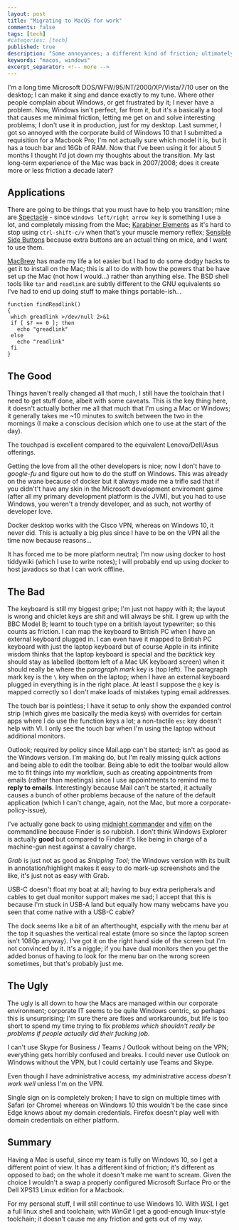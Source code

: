 ```yaml
---
layout: post
title: "Migrating to MacOS for work"
comments: false
tags: [tech]
#categories: [tech]
published: true
description: "Some annoyances; a different kind of friction; ultimately a bit meh"
keywords: "macos, windows"
excerpt_separator: <!-- more -->
---
```


I'm a long time Microsoft DOS/WFW/95/NT/2000/XP/Vista/7/10 user on the desktop; I can make it sing and dance exactly to my tune. Where other people complain about Windows, or get frustrated by it; I never have a problem. Now, Windows isn't perfect, far from it, but it's a basically a tool that causes me minimal friction, letting me get on and solve interesting problems; I don't use it in production, just for my desktop. Last summer, I got so annoyed with the corporate build of Windows 10 that I submitted a requisition for a Macbook Pro; I'm not actually sure which model it is, but it has a touch bar and 16Gb of RAM. Now that I've been using it for about 5 months I thought I'd jot down my thoughts about the transition. My last long-term experience of the Mac was back in 2007/2008; does it create more or less friction a decade later?

<!-- more -->

## Applications ##

There are going to be things that you must have to help you transition; mine are [Spectacle][] - since `windows left/right arrow key` is something I use a lot, and completely missing from the Mac; [Karabiner Elements][] as it's hard to stop using `ctrl-shift-c/v` when that's your muscle memory reflex; [Sensible Side Buttons][] because extra buttons are an actual thing on mice, and I want to use them.

[MacBrew][] has made my life a lot easier but I had to do some dodgy hacks to get it to install on the Mac; this is all to do with how the powers that be have set up the Mac (not how I would...) rather than anything else. The BSD shell tools like `tar` and `readlink` are subtly different to the GNU equivalents so I've had to end up doing stuff to make things portable-ish...

```
function findReadlink()
{
 which greadlink >/dev/null 2>&1
 if [ $? == 0 ]; then
   echo "greadlink"
 else
   echo "readlink"
 fi
}
```

## The Good ##

Things haven't really changed all that much, I still have the toolchain that I need to get stuff done, albeit with some caveats. This is the key thing here, it doesn't actually bother me all that much that I'm using a Mac or Windows; it generally takes me ~10 minutes to switch between the two in the mornings (I make a conscious decision which one to use at the start of the day).

The touchpad is excellent compared to the equivalent Lenovo/Dell/Asus offerings.

Getting the love from all the other developers is nice; now I don't have to _google-fu_ and figure out how to do the stuff on Windows. This was already on the wane because of docker but it always made me a trifle sad that if you didn't't have any skin in the Microsoft development enviroment game (after all my primary development platform is the JVM), but you had to use Windows, you weren't a trendy developer, and as such, not worthy of developer love.

Docker desktop works with the Cisco VPN, whereas on Windows 10, it never did. This is actually a big plus since I have to be on the VPN all the time now because reasons...

It has forced me to be more platform neutral; I'm now using docker to host tiddywiki (which I use to write notes); I will probably end up using docker to host javadocs so that I can work offline.

## The Bad ##

The keyboard is still my biggest gripe; I'm just not happy with it; the layout is wrong and chiclet keys are shit and will always be shit. I grew up with the BBC Model B; learnt to touch type on a british layout typewriter; so this counts as friction. I can map the keyboard to British PC when I have an external keyboard plugged in. I can even have it mapped to British PC keyboard with just the laptop keyboard but of course Apple in its infinite wisdom thinks that the laptop keyboard is special and the _backtick_ key should stay as labelled (bottom left of a Mac UK keyboard screen) when it should really be where the _paragraph mark_ key is (top left). The paragraph mark key is the `\` key when on the laptop; when I have an external keyboard plugged in everything is in the right place. At least I suppose the `@` key is mapped correctly so I don't make loads of mistakes typing email addresses.

The touch bar is pointless; I have it setup to only show the expanded control strip (which gives me basically the media keys) with overrides for certain apps where I do use the function keys a lot; a non-tactile `esc` key doesn't help with VI. I only see the touch bar when I'm using the laptop without additional monitors.

Outlook; required by policy since Mail.app can't be started; isn't as good as the Windows version. I'm making do, but I'm really missing quick actions and being able to edit the toolbar. Being able to edit the toolbar would allow me to fit things into my workflow, such as creating appointments from emails (rather than meetings) since I use appointments to remind me to __reply to emails__. Interestingly because Mail can't be started, it actually causes a bunch of other problems because of the nature of the default application (which I can't change, again, not the Mac, but more a corporate-policy-issue),

I've actually gone back to using [midnight commander][] and [vifm][] on the commandline because Finder is so rubbish. I don't think Windows Explorer is actually __good__ but compared to Finder it's like being in charge of a machine-gun nest against a cavalry charge.

_Grab_ is just not as good as _Snipping Tool_; the Windows version with its built in annotation/highlight makes it easy to do mark-up screenshots and the like, it's just not as easy with Grab.

USB-C doesn't float my boat at all; having to buy extra peripherals and cables to get dual monitor support makes me sad; I accept that this is because I'm stuck in USB-A land but equally how many webcams have you seen that come native with a USB-C cable?

The dock seems like a bit of an afterthought, espcially with the menu bar at the top it squashes the vertical real estate (more so since the laptop screen isn't 1080p anyway). I've got it on the right hand side of the screen but I'm not convinced by it. It's a niggle; if you have dual monitors then you get the added bonus of having to look for the menu bar on the wrong screen sometimes, but that's probably just me.

## The Ugly ##

The ugly is all down to how the Macs are managed within our corporate environment; corporate IT seems to be quite Windows centric, so perhaps this is unsurprising; I'm sure there are fixes and workarounds, but life is too short to spend my time trying to fix _problems which shouldn't really be problems if people actually did their fucking job_.

I can't use Skype for Business / Teams / Outlook without being on the VPN; everything gets horribly confused and breaks. I could never use Outlook on Windows without the VPN, but I could certainly use Teams and Skype.

Even though I have administrative access, my administrative access _doesn't work well_ unless I'm on the VPN.

Single sign on is completely broken; I have to sign on multiple times with Safari (or Chrome) whereas on Windows 10 this wouldn't be the case since Edge knows about my domain credentials. Firefox doesn't play well with domain credentials on either platform.

## Summary ##

Having a Mac is useful, since my team is fully on Windows 10, so I get a different point of view. It has a different kind of friction; it's different as opposed to bad; on the whole it doesn't make me want to scream. Given the choice I wouldn't a swap a properly configured Microsoft Surface Pro or the Dell XPS13 Linux edition for a Macbook.

For my personal stuff, I will still continue to use Windows 10. With _WSL_ I get a full linux shell and toolchain; with _WinGit_ I get a good-enough linux-style toolchain; it doesn't cause me any friction and gets out of my way.


[Spectacle]: https://www.spectacleapp.com/
[Karabiner Elements]: https://github.com/tekezo/Karabiner-Elements
[Sensible Side Buttons]: https://sensible-side-buttons.archagon.net
[MacBrew]: https://brew.sh/
[midnight commander]: http://www.midnight-commander.org
[vifm]: https://vifm.info/